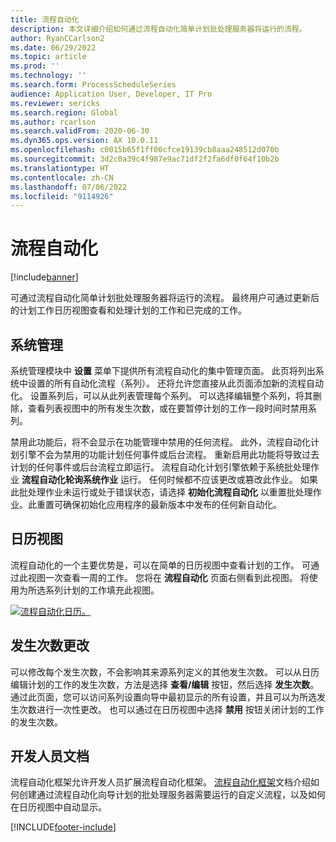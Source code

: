 ```yaml
---
title: 流程自动化
description: 本文详细介绍如何通过流程自动化简单计划批处理服务器将运行的流程。
author: RyanCCarlson2
ms.date: 06/29/2022
ms.topic: article
ms.prod: ''
ms.technology: ''
ms.search.form: ProcessScheduleSeries
audience: Application User, Developer, IT Pro
ms.reviewer: sericks
ms.search.region: Global
ms.author: rcarlson
ms.search.validFrom: 2020-06-30
ms.dyn365.ops.version: AX 10.0.11
ms.openlocfilehash: c0015b65f1ff00cfce19139cb8aaa248512d070b
ms.sourcegitcommit: 3d2c0a39c4f987e9ac71df2f2fa6df0f64f10b2b
ms.translationtype: HT
ms.contentlocale: zh-CN
ms.lasthandoff: 07/06/2022
ms.locfileid: "9114926"
---
```

# <a name="process-automation"></a>流程自动化

[!include[banner](../includes/banner.md)]

可通过流程自动化简单计划批处理服务器将运行的流程。 最终用户可通过更新后的计划工作日历视图查看和处理计划的工作和已完成的工作。

## <a name="administration"></a>系统管理

系统管理模块中 **设置** 菜单下提供所有流程自动化的集中管理页面。 此页将列出系统中设置的所有自动化流程（系列）。 还将允许您直接从此页面添加新的流程自动化。 设置系列后，可以从此列表管理每个系列。 可以选择编辑整个系列，将其删除，查看列表视图中的所有发生次数，或在要暂停计划的工作一段时间时禁用系列。 

禁用此功能后，将不会显示在功能管理中禁用的任何流程。 此外，流程自动化计划引擎不会为禁用的功能计划任何事件或后台流程。 重新启用此功能将导致过去计划的任何事件或后台流程立即运行。 流程自动化计划引擎依赖于系统批处理作业 **流程自动化轮询系统作业** 运行。 任何时候都不应该更改或篡改此作业。 如果此批处理作业未运行或处于错误状态，请选择 **初始化流程自动化** 以重置批处理作业。此重置可确保初始化应用程序的最新版本中发布的任何新自动化。 

## <a name="calendar-view"></a>日历视图

流程自动化的一个主要优势是，可以在简单的日历视图中查看计划的工作。  可通过此视图一次查看一周的工作。 您将在 **流程自动化** 页面右侧看到此视图。 将使用为所选系列计划的工作填充此视图。 

[![流程自动化日历。](./media/CalendarView2.png)](./media/CalendarView2.png)

## <a name="occurrence-changes"></a>发生次数更改

可以修改每个发生次数，不会影响其来源系列定义的其他发生次数。 可以从日历编辑计划的工作的发生次数，方法是选择 **查看/编辑** 按钮，然后选择 **发生次数**。 通过此页面，您可以访问系列设置向导中最初显示的所有设置，并且可以为所选发生次数进行一次性更改。 也可以通过在日历视图中选择 **禁用** 按钮关闭计划的工作的发生次数。

## <a name="developer-documentation"></a>开发人员文档

流程自动化框架允许开发人员扩展流程自动化框架。 [流程自动化框架](../process-automation/process-automation-framework.md)文档介绍如何创建通过流程自动化向导计划的批处理服务器需要运行的自定义流程，以及如何在日历视图中自动显示。


[!INCLUDE[footer-include](../../../includes/footer-banner.md)]
